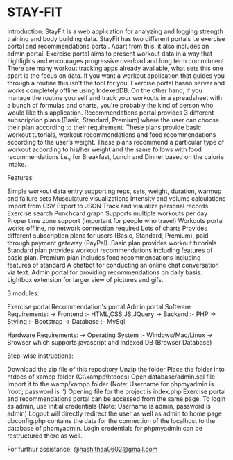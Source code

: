 # STAY-FIT

Introduction:
StayFit is a web application for analyzing and logging strength training and body building data. StayFit has two different portals i.e exercise portal and recommendations portal. Apart from this, it also includes an admin portal. Exercise portal aims to present workout data in a way that highlights and encourages progressive overload and long term commitment. There are many workout tracking apps already available, what sets this one apart is the focus on data. If you want a workout application that guides you through a routine this isn't the tool for you. Exercise portal hasno server and works completely offline using IndexedDB. On the other hand, if you manage the routine yourself and track your workouts in a spreadsheet with a bunch of formulas and charts, you're probably the kind of person who would like this application. Recommendations portal provides 3 different subscription plans (Basic, Standard, Premium) where the user can choose their plan according to their requirement. These plans provide basic workout tutorials, workout recommendations and food recommendations according to the user’s weight. These plans recommend a particular type of workout according to his/her weight and the same follows with food recommendations i.e., for Breakfast, Lunch and Dinner based on the calorie intake.

Features:

Simple workout data entry supporting reps, sets, weight, duration, warmup and failure sets
Musculature visualizations
Intensity and volume calculations
Import from CSV
Export to JSON
Track and visualize personal records
Exercise search
Punchcard graph
Supports multiple workouts per day
Proper time zone support (important for people who travel)
Workouts portal works offline, no network connection required
Lots of charts
Provides different subscription plans for users (Basic, Standard, Premium), paid through payment gateway (PayPal).
Basic plan provides workout tutorials
Standard plan provides workout recommendations including features of basic plan.
Premium plan includes food recommendations including features of standard
A chatbot for conducting an online chat conversation via text.
Admin portal for providing recommendations on daily basis.
Lightbox extension for larger view of pictures and gifs.

3 modules:

Exercise portal
Recommendation's portal
Admin portal
Software Requirements:
-> Frontend :- HTML,CSS,JS,JQuery
-> Backend :- PHP
-> Styling :- Bootstrap
-> Database :- MySql

Hardware Requirements: -> Operating System :- Windows/Mac/Linux
-> Browser which supports javascript and Indexed DB (Browser Database)

Step-wise instructions:

Download the zip file of this repository
Unzip the folder
Place the folder into htdocs of xampp folder (C:\xampp\htdocs)
Open database/admin.sql file
Import it to the wamp/xampp folder (Note: Username for phpmyadmin is ‘root’; password is ‘’)
Opening file for the project is index.php
Exercise portal and recommendations portal can be accessed from the same page.
To login as admin, use initial credentials (Note: Username is admin, password is admin)
Logout will directly redirect the user as well as admin to home page
dbconfig.php contains the data for the connection of the localhost to the database of phpmyadmin. Login credentials for phpmyadmin can be restructured there as well.

For furthur assistance: @hashithaa0602@gmail.com

